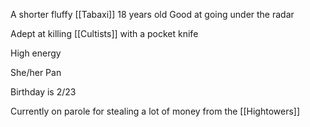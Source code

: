 A shorter fluffy [[Tabaxi]]
18 years old
Good at going under the radar

Adept at killing [[Cultists]] with a pocket knife

High energy

She/her
Pan

Birthday is 2/23

Currently on parole for stealing a lot of money from the [[Hightowers]]